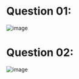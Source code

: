 # Question 01:
![image](https://github.com/user-attachments/assets/c517d062-4388-46ee-92af-e962b244986c)

# Question 02:
![image](https://github.com/user-attachments/assets/f7267a97-9c1b-494e-8fc8-e7f6ed30537e)
